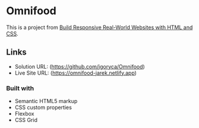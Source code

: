 # Omnifood

This is a project from [Build Responsive Real-World Websites with HTML and CSS](https://www.udemy.com/course/design-and-develop-a-killer-website-with-html5-and-css3/). 

## Links

- Solution URL: (https://github.com/jgoryca/Omnifood)
- Live Site URL: (https://omnifood-jarek.netlify.app)

### Built with

- Semantic HTML5 markup
- CSS custom properties
- Flexbox
- CSS Grid
